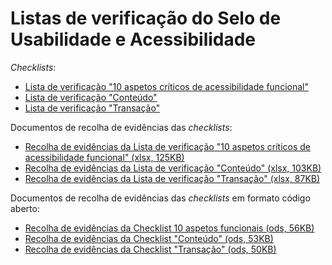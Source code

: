 # Listas de verificação do Selo de Usabilidade e Acessibilidade

<em lang="en">Checklists</em>:

- [Lista de verificação "10 aspetos críticos de acessibilidade funcional"](checklist-10aspetos.html)
- [Lista de verificação "Conteúdo"](checklist-conteudo.html)
- [Lista de verificação "Transação"](checklist-transacao.html)

Documentos de recolha de evidências das <em lang="en">checklists</em>:

- [Recolha de evidências da Lista de verificação "10 aspetos críticos de acessibilidade funcional" (xlsx, 125KB)](sintese-10aspetos.xlsx)
- [Recolha de evidências da Lista de verificação "Conteúdo" (xlsx, 103KB)](sintese-conteudo.xlsx)
- [Recolha de evidências da Lista de verificação "Transação" (xlsx, 87KB)](sintese-transacao.xlsx)

Documentos de recolha de evidências das <em lang="en">checklists</em> em formato código aberto:
- [Recolha de evidências da Checklist 10 aspetos funcionais (ods, 56KB)](sintese-10aspetos.ods)
- [Recolha de evidências da Checklist "Conteúdo" (ods, 53KB)](sintese-conteudo.ods)
- [Recolha de evidências da Checklist "Transação" (ods, 50KB)](sintese-transacao.ods)
